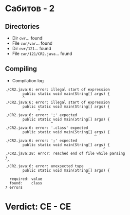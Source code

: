 # Сабитов - 2
## Directories
- Dir `cwr`... found
- File `cwr/var`... found
- Dir `cwr/121`... found
- File `cwr/121/CR2.java`... found
## Compiling
- Compilation log
```
./CR2.java:6: error: illegal start of expression
        public static void main(String[] args) {
        ^
./CR2.java:6: error: illegal start of expression
        public static void main(String[] args) {
               ^
./CR2.java:6: error: ';' expected
        public static void main(String[] args) {
                     ^
./CR2.java:6: error: '.class' expected
        public static void main(String[] args) {
                                         ^
./CR2.java:6: error: ';' expected
        public static void main(String[] args) {
                                             ^
./CR2.java:28: error: reached end of file while parsing
}
 ^
./CR2.java:6: error: unexpected type
        public static void main(String[] args) {
                                      ^
  required: value
  found:    class
7 errors

```
# Verdict: **CE** - CE
